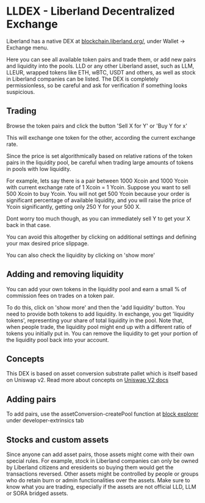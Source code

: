 # LLDEX - Liberland Decentralized Exchange

Liberland has a native DEX at [blockchain.liberland.org/](https://blockchain.liberland.org/home/wallet/exchange),
under Wallet -> Exchange menu.

Here you can see all available token pairs and trade them, or add new pairs and liquidity into the pools.
LLD or any other Liberland asset, such as LLM, LLEUR, wrapped tokens like ETH, wBTC, USDT and others, as well as 
stock in Liberland companies can be listed. The DEX is completely permissionless, so be careful and ask for verification
if something looks suspicious.


## Trading

Browse the token pairs and click the button 'Sell X for Y' or 'Buy Y for x'

This will exchange one token for the other, according the current exchange rate.

Since the price is set algorithmically based on relative rations of the token pairs in the liquidity pool, be careful
when trading large amounts of tokens in pools with low liquidity.

For example, lets say there is a pair between 1000 Xcoin and 1000 Ycoin with current exchange rate of 1 Xcoin = 1 Ycoin.
Suppose you want to sell 500 Xcoin to buy Ycoin. You will not get 500 Ycoin because your order is significant percentage
of available liquidity, and you will raise the price of Ycoin significantly, getting only 250 Y for your 500 X.

Dont worry too much though, as you can immediately sell Y to get your X back in that case.

You can avoid this altogether by clicking on additional settings and defining your max desired price slippage.

You can also check the liquidity by clicking on 'show more'

## Adding and removing liquidity

You can add your own tokens in the liquidity pool and earn a small % of commission fees on trades on a token pair.

To do this, click on 'show more' and then the 'add liquidity' button. You need to provide both tokens to add liquidity.
In exchange, you get 'liquidity tokens', representing your share of total liquidity in the pool. Note that, when people trade,
the liquidity pool might end up with a different ratio of tokens you initially put in. You can remove the liquidity to get
your portion of the liquidity pool back into your account.

## Concepts

This DEX is based on asset conversion substrate pallet which is itself based on Uniswap v2.
Read more about concepts on [Uniswap V2 docs](https://docs.uniswap.org/contracts/v2/concepts/protocol-overview/how-uniswap-works)

## Adding pairs
To add pairs, use the assetConversion-createPool function at [block explorer](https://polkadot.js.org/apps/?rpc=wss%3A%2F%2Fmainnet.liberland.org#/settings)
under developer-extrinsics tab

## Stocks and custom assets
Since anyone can add asset pairs, those assets might come with their own special rules. For example, stock in Liberland companies
can only be owned by Liberland citizens and eresidents so buying them would get the transactions reversed. Other assets might be 
controlled by people or groups who do retain burn or admin functionalities over the assets. Make sure to know what you are trading,
especially if the assets are not official LLD, LLM or SORA bridged assets.
